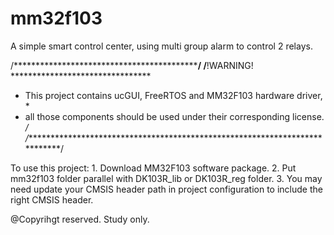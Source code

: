 # mm32f103
A simple smart control center, using multi group alarm to control 2 relays.

/****************************************************************************/
/**********************************!WARNING! ********************************
* This project contains ucGUI, FreeRTOS and MM32F103 hardware driver,        *
* all those components should be used under their corresponding license.     */
/****************************************************************************/

To use this project:
    1. Download MM32F103 software package.
    2. Put mm32f103 folder parallel with DK103R_lib or DK103R_reg folder.
    3. You may need update your CMSIS header path in project configuration to include the right CMSIS header.
    
    
@Copyrihgt reserved. Study only.    